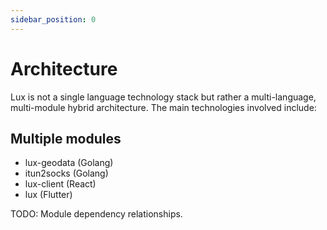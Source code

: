 ```yaml
---
sidebar_position: 0
---
```


# Architecture

Lux is not a single language technology stack but rather a multi-language, multi-module hybrid architecture. The main technologies involved include:

## Multiple modules

* lux-geodata (Golang)  
* itun2socks (Golang)
* lux-client (React)
* lux (Flutter)

TODO: Module dependency relationships.


